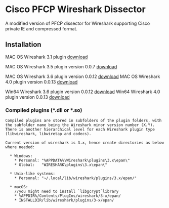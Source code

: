 # Cisco PFCP Wireshark Dissector

A modified version of PFCP dissector for Wireshark supporting Cisco private IE and
compressed format.

## Installation

MAC OS Wireshark 3.1 plugin [download](http://www.gdnet.be/Wireshark/macos_3_1_cisco_pfcp.so)

MAC OS Wireshark 3.5 plugin version 0.0.7 [download](http://www.gdnet.be/Wireshark/macos_3_5_cisco_pfcp.so)

MAC OS Wireshark 3.6 plugin version 0.0.12 [download](http://www.gdnet.be/Wireshark/macos_3_6_cisco_pfcp.so)
MAC OS Wireshark 4.0 plugin version 0.0.13 [download](http://www.gdnet.be/Wireshark/macos_4_0_cisco_pfcp.so)

Win64 Wireshark 3.6 plugin version 0.0.12 [download](http://www.gdnet.be/Wireshark/cisco_pfcp_3_6.dll)
Win64 Wireshark 4.0 plugin version 0.0.13 [download](http://www.gdnet.be/Wireshark/win64_cisco_pfcp_0.0.13.dll)

### Compiled plugins (*.dll or *.so)
    Compiled plugins are stored in subfolders of the plugin folders, with the subfolder name being the Wireshark minor version number (X.Y).
    There is another hierarchical level for each Wireshark plugin type (libwireshark, libwiretap and codecs).
    
    Current version of wireshark is 3.x, hence create directories as below where needed:
    
      * Windows:   
        * Personal: "%APPDATA%\Wireshark\plugins\3.x\epan\"   
        * Global:   "WIRESHARK\plugins\3.x\epan\"
        
      * Unix-like systems:  
        * Personal: "~/.local/lib/wireshark/plugins/3.x/epan/"
        
      * macOS:
        //you might need to install `libgcrypt`library
        * %APPDIR%/Contents/PlugIns/wireshark/3-x/epan/
        * INSTALLDIR/lib/wireshark/plugins/3-x/epan/
